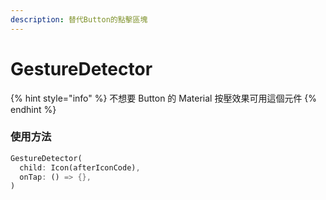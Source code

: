 ```yaml
---
description: 替代Button的點擊區塊
---
```


# GestureDetector

{% hint style="info" %}
不想要 Button 的 Material 按壓效果可用這個元件
{% endhint %}

### 使用方法

```dart
GestureDetector(
  child: Icon(afterIconCode),
  onTap: () => {},
)
```

 

